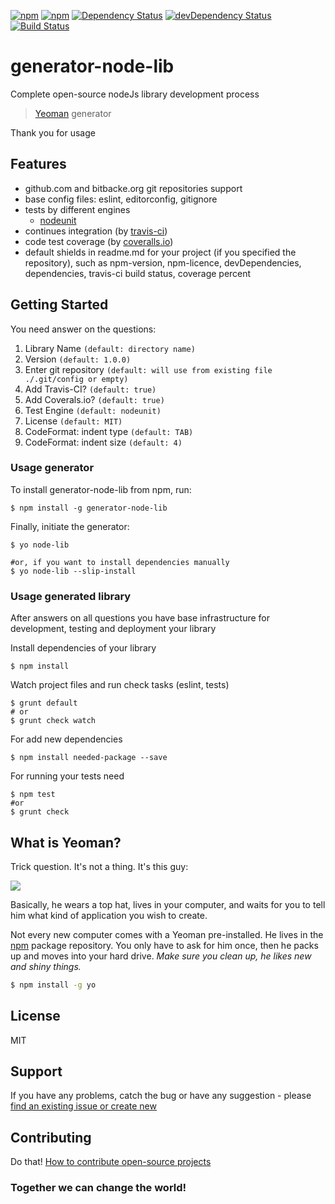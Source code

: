 [![npm](http://img.shields.io/npm/v/generator-node-lib.svg?style=flat-square)](https://www.npmjs.com/package/generator-node-lib)
[![npm](http://img.shields.io/npm/l/generator-node-lib.svg?style=flat-square)](http://opensource.org/licenses/MIT)
[![Dependency Status](https://david-dm.org/aliaksandr-pasynkau/generator-node-lib.svg?style=flat-square)](https://david-dm.org/aliaksandr-pasynkau/generator-node-lib)
[![devDependency Status](https://david-dm.org/aliaksandr-pasynkau/generator-node-lib/dev-status.svg?style=flat-square)](https://david-dm.org/aliaksandr-pasynkau/generator-node-lib#info=devDependencies)
[![Build Status](https://travis-ci.org/aliaksandr-pasynkau/generator-node-lib.svg?branch=master&style=flat-square)](https://travis-ci.org/aliaksandr-pasynkau/generator-node-lib)

# generator-node-lib 
Complete open-source nodeJs library development process

> [Yeoman](http://yeoman.io) generator

Thank you for usage

## Features
- github.com and bitbacke.org git repositories support
- base config files: eslint, editorconfig, gitignore
- tests by different engines 
	- [nodeunit](https://github.com/caolan/nodeunit)
- continues integration (by [travis-ci](https://travis-ci.org))
- code test coverage (by [coveralls.io](https://coveralls.io))
- default shields in readme.md for your project (if you specified the repository), such as npm-version, npm-licence, devDependencies, dependencies, travis-ci build status, coverage percent

## Getting Started
You need answer on the questions:

1. Library Name `(default: directory name)`
2. Version `(default: 1.0.0)`
3. Enter git repository `(default: will use from existing file ./.git/config or empty)`
4. Add Travis-CI? `(default: true)`
5. Add Coverals.io? `(default: true)`
6. Test Engine `(default: nodeunit)`
7. License `(default: MIT)`
8. CodeFormat: indent type `(default: TAB)`
9. CodeFormat: indent size `(default: 4)`

### Usage generator
To install generator-node-lib from npm, run:
```shell
$ npm install -g generator-node-lib
```

Finally, initiate the generator:
```shell
$ yo node-lib

#or, if you want to install dependencies manually
$ yo node-lib --slip-install 
```

### Usage generated library
After answers on all questions you have base infrastructure for development, testing and deployment your library

Install dependencies of your library
```shell
$ npm install
```

Watch project files and run check tasks (eslint, tests)
```shell
$ grunt default
# or
$ grunt check watch
```

For add new dependencies 
```shell
$ npm install needed-package --save 
```

For running your tests need
```shell
$ npm test
#or
$ grunt check
```


## What is Yeoman?

Trick question. It's not a thing. It's this guy:

![](http://i.imgur.com/JHaAlBJ.png)

Basically, he wears a top hat, lives in your computer, and waits for you to tell him what kind of application you wish to create.

Not every new computer comes with a Yeoman pre-installed. He lives in the [npm](https://npmjs.org) package repository. You only have to ask for him once, then he packs up and moves into your hard drive. *Make sure you clean up, he likes new and shiny things.*

```bash
$ npm install -g yo
```

## License
MIT

## Support
If you have any problems, catch the bug or have any suggestion - please [find an existing issue or create new](https://github.com/aliaksandr-pasynkau/generator-node-lib/issues)

## Contributing
Do that! [How to contribute open-source projects](https://guides.github.com/activities/contributing-to-open-source/)

### Together we can change the world!
